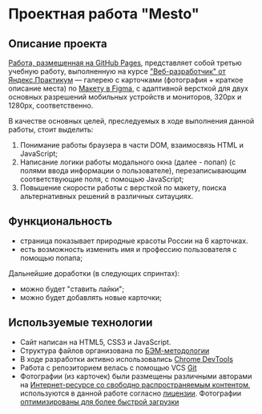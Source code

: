 # Проектная работа "Mesto"

## Описание проекта

[Работа, размещенная на GitHub Pages](https://cosmopolityan.github.io/mesto/), представляет собой третью учебную работу, выполненную на курсе ["Веб-разработчик" от Яндекс.Практикум](https://practicum.yandex.ru/web) — галерею с карточками (фотография + краткое описание места) по [Макету в Figma](https://www.figma.com/file/2cn9N9jSkmxD84oJik7xL7/JavaScript.-Sprint-4?node-id=0%3A1), с адаптивной версткой для двух основных разрешений мобильных устройств и мониторов, 320px и 1280px, соответственно.

В качестве основных целей, преследуемых в ходе выполнения данной работы, стоит выделить:
1. Понимание работы браузера в части DOM, взаимосвязь HTML и JavaScript;
2. Написание логики работы модального окна (далее - попап) (с полями ввода информации о пользователе), перезаписывающим соответствующие поля, с помощью JavaScript;
3. Повышение скорости работы с версткой по макету, поиска альтернативных решений в различных ситауциях.

## Функциональность

* страница показывает природные красоты России на 6 карточках.
* есть возможность изменить имя и профессию пользователя с помощью попапа;

Дальнейшие доработки (в следующих спринтах):
* можно будет "ставить лайки";
* можно будет добавлять новые карточки;

## Используемые технологии

* Сайт написан на HTML5, CSS3 и JavaScript.
* Структура файлов организована по [БЭМ-методологии](https://ru.bem.info/)
* В ходе разработки активно использовались [Chrome DevTools](https://developer.chrome.com/docs/devtools/)
* Работа с репозиторием велась с помощью VCS [Git](https://ru.wikipedia.org/wiki/Git)
* Фотографии (из карточек) были размещены различными авторами на [Интернет-ресурсе со свободно распространяемым контентом](https://unsplash.com/), используются в данной работе согласно [лицензии](https://unsplash.com/license). Фотографии [оптимизированы для более быстрой загрузки](https://tinypng.com/)
